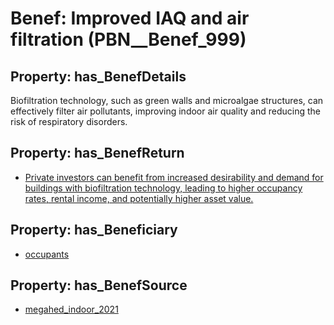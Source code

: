 # Benef: __Improved IAQ and air filtration__ (PBN__Benef_999)

## Property: has_BenefDetails

Biofiltration technology, such as green walls and microalgae structures, can effectively filter air pollutants, improving indoor air quality and reducing the risk of respiratory disorders.

## Property: has_BenefReturn

* [Private investors can benefit from increased desirability and demand for buildings with biofiltration technology, leading to higher occupancy rates, rental income, and potentially higher asset value.](../BenefReturn/PBN__BenefReturn_1106)

## Property: has_Beneficiary

* [occupants](../Stakeholder/PBN__Stakeholder_92)

## Property: has_BenefSource

* [megahed_indoor_2021](../Article/PBN__Article_206)

